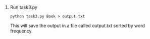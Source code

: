 1. Run task3.py

    `python task3.py Book > output.txt`

    This will save the output in a file called output.txt sorted by word frequency.